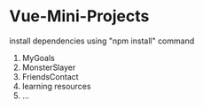 # Vue-Mini-Projects

install dependencies using "npm install" command

1. MyGoals
2. MonsterSlayer
3. FriendsContact
4. learning resources
5. ...
